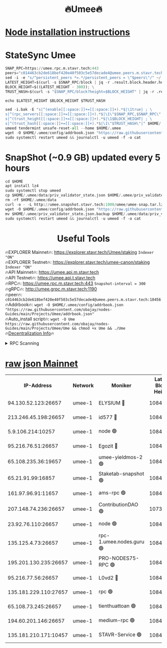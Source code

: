 <h1 align="center"> 🔥Umee🔥</h1>


[Node installation instructions](https://github.com/obajay/nodes-Guides/tree/main/Projects/Umee)
=
# StateSync Umee
```python
SNAP_RPC=https://umee.rpc.m.stavr.tech:443
peers="c014463cb2de618bef420e40f503c5e57decade4@umee.peers.m.stavr.tech:10456"
sed -i -e "s/^persistent_peers *=.*/persistent_peers = \"$peers\"/" ~/.umee/config/config.toml
LATEST_HEIGHT=$(curl -s $SNAP_RPC/block | jq -r .result.block.header.height); \
BLOCK_HEIGHT=$((LATEST_HEIGHT - 300)); \
TRUST_HASH=$(curl -s "$SNAP_RPC/block?height=$BLOCK_HEIGHT" | jq -r .result.block_id.hash)

echo $LATEST_HEIGHT $BLOCK_HEIGHT $TRUST_HASH

sed -i.bak -E "s|^(enable[[:space:]]+=[[:space:]]+).*$|\1true| ; \
s|^(rpc_servers[[:space:]]+=[[:space:]]+).*$|\1\"$SNAP_RPC,$SNAP_RPC\"| ; \
s|^(trust_height[[:space:]]+=[[:space:]]+).*$|\1$BLOCK_HEIGHT| ; \
s|^(trust_hash[[:space:]]+=[[:space:]]+).*$|\1\"$TRUST_HASH\"|" $HOME/.umee/config/config.toml
umeed tendermint unsafe-reset-all --home $HOME/.umee
wget -O $HOME/.umee/config/addrbook.json "https://raw.githubusercontent.com/obajay/nodes-Guides/main/Projects/Umee/addrbook.json"
sudo systemctl restart umeed && journalctl -u umeed -f -o cat
```
# SnapShot (~0.9 GB) updated every 5 hours
```python
cd $HOME
apt install lz4
sudo systemctl stop umeed
cp $HOME/.umee/data/priv_validator_state.json $HOME/.umee/priv_validator_state.json.backup
rm -rf $HOME/.umee/data
curl -o - -L http://umee.snapshot.stavr.tech:1000/umee/umee-snap.tar.lz4 | lz4 -c -d - | tar -x -C $HOME/.umee --strip-components 2
wget -O $HOME/.umee/config/addrbook.json "https://raw.githubusercontent.com/obajay/nodes-Guides/main/Projects/Umee/addrbook.json"
mv $HOME/.umee/priv_validator_state.json.backup $HOME/.umee/data/priv_validator_state.json
sudo systemctl restart umeed && journalctl -u umeed -f -o cat
```
 <h1 align="center"> Useful Tools</h1>

🔥EXPLORER Mainnet🔥:      https://explorer.stavr.tech/Umee/staking             `Indexer "ON"` \
🔥EXPLORER Testnet🔥:        https://explorer.stavr.tech/umee-canon/staking      `Indexer "ON"` \
🔥API Mainnet🔥:                   https://umee.api.m.stavr.tech \
🔥API Testnet🔥:                     https://umee.api.t.stavr.tech \
🔥RPC🔥:                           https://umee.rpc.m.stavr.tech:443                     `Snapshot-interval = 300` \
🔥gRPC🔥:                              http://umee.grpc.m.stavr.tech:1190 \
🔥peer🔥:                     `c014463cb2de618bef420e40f503c5e57decade4@umee.peers.m.stavr.tech:10456` \
🔥Addrbook🔥:    ```wget -O $HOME/.umee/config/addrbook.json "https://raw.githubusercontent.com/obajay/nodes-Guides/main/Projects/Umee/addrbook.json"``` \
🔥Auto_install script🔥: ```wget -O Ume https://raw.githubusercontent.com/obajay/nodes-Guides/main/Projects/Umee/Ume && chmod +x Ume && ./Ume``` \
🔥[Decentralization Info](https://github.com/obajay/StateSync-snapshots/tree/main/Projects/Umee/Decentralization)🔥

<details>
<summary>RPC Scanning</summary>

<h2 align="center"> We scan nodes in real time every 4 hours. And we provide the final result of RPC endpoints.
We cannot influence the operation of these nodes in any way. </h2>


```python
If Voting Power is higher than 0 --> then the Node is a validator of the network and may be subject to attack and be a potential threat to the chain.
```
```python
We marked such validators with a red symbol
```

</details>

[raw json Mainnet](https://rpc-check.umeem.stavr.tech/umeem/rpc-umeem-result.json)
=



<table><tr><th>IP-Address</th><th>Network</th><th>Moniker</th><th>Latest Block Height</th><th>Earliest Block Height</th><th>Catching Up</th><th>Tx Index</th><th>Voting Power</th><th>Scan Time</th></tr><tr><td>94.130.52.123:26657</td><td>umee-1</td><td>ELYSIUM 🔴</td><td>10844058</td><td>3216011</td><td>False</td><td>on</td><td>23171290</td><td>2024-03-02T20:06:14.337915012UTC</td></tr><tr><td>213.246.45.198:26657</td><td>umee-1</td><td>id577 🔴</td><td>10844046</td><td>7100001</td><td>False</td><td>on</td><td>35124310</td><td>2024-03-02T20:05:02.750757038UTC</td></tr><tr><td>5.9.106.214:10257</td><td>umee-1</td><td>node 🟢</td><td>10844055</td><td>7942001</td><td>False</td><td>on</td><td>0</td><td>2024-03-02T20:05:53.374079472UTC</td></tr><tr><td>95.216.76.51:26657</td><td>umee-1</td><td>Egozit 🔴</td><td>10844058</td><td>8262001</td><td>False</td><td>off</td><td>38445817</td><td>2024-03-02T20:06:14.059724026UTC</td></tr><tr><td>65.108.235.36:19657</td><td>umee-1</td><td>umee-yieldmos-2 🟢</td><td>10844039</td><td>9575548</td><td>False</td><td>on</td><td>0</td><td>2024-03-02T20:04:19.312492867UTC</td></tr><tr><td>65.21.91.99:16857</td><td>umee-1</td><td>Staketab-snapshot 🟢</td><td>10844050</td><td>9992001</td><td>False</td><td>off</td><td>0</td><td>2024-03-02T20:05:28.441428585UTC</td></tr><tr><td>161.97.96.91:11657</td><td>umee-1</td><td>ams-rpc 🟢</td><td>10844062</td><td>10352001</td><td>False</td><td>on</td><td>0</td><td>2024-03-02T20:06:36.911231476UTC</td></tr><tr><td>207.148.74.236:26657</td><td>umee-1</td><td>ContributionDAO 🟢</td><td>10738676</td><td>10484838</td><td>False</td><td>off</td><td>0</td><td>2024-03-02T20:06:23.682462025UTC</td></tr><tr><td>23.92.76.110:26657</td><td>umee-1</td><td>node 🟢</td><td>10844066</td><td>10526001</td><td>False</td><td>on</td><td>0</td><td>2024-03-02T20:06:57.981138501UTC</td></tr><tr><td>135.125.4.73:26657</td><td>umee-1</td><td>rpc-1.umee.nodes.guru 🟢</td><td>10844059</td><td>10691018</td><td>False</td><td>on</td><td>0</td><td>2024-03-02T20:06:16.607264754UTC</td></tr><tr><td>195.201.130.235:26657</td><td>umee-1</td><td>PRO-NODES75-RPC 🟢</td><td>10844054</td><td>10744054</td><td>False</td><td>on</td><td>0</td><td>2024-03-02T20:05:51.106200150UTC</td></tr><tr><td>95.216.77.56:26657</td><td>umee-1</td><td>L0vd2 🔴</td><td>10844062</td><td>10744062</td><td>False</td><td>off</td><td>38402747</td><td>2024-03-02T20:06:36.634302828UTC</td></tr><tr><td>135.181.229.110:27657</td><td>umee-1</td><td>rpc 🟢</td><td>10844043</td><td>10754071</td><td>False</td><td>on</td><td>0</td><td>2024-03-02T20:04:44.105644440UTC</td></tr><tr><td>65.108.73.245:26657</td><td>umee-1</td><td>tienthuattoan 🟢</td><td>10844050</td><td>10787155</td><td>False</td><td>on</td><td>0</td><td>2024-03-02T20:05:26.064198947UTC</td></tr><tr><td>194.60.201.146:26657</td><td>umee-1</td><td>medium-rpc 🟢</td><td>10844048</td><td>10823243</td><td>False</td><td>on</td><td>0</td><td>2024-03-02T20:05:11.490585536UTC</td></tr><tr><td>135.181.210.171:10457</td><td>umee-1</td><td>STAVR-Service 🟢</td><td>10844059</td><td>10841306</td><td>False</td><td>on</td><td>0</td><td>2024-03-02T20:06:24.048058623UTC</td></tr></table>
